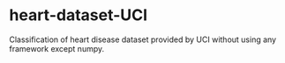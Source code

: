 # heart-dataset-UCI
Classification of heart disease dataset provided by UCI without using any framework except numpy.
